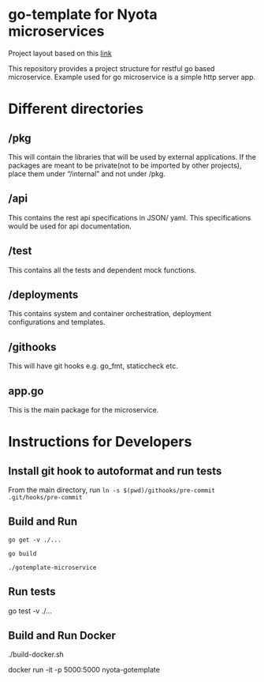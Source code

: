 # go-template for Nyota microservices
Project layout based on this [link](https://github.com/golang-standards/project-layout)

This repository provides a project structure for restful go based microservice. Example used
for go microservice is a simple http server app.

# Different directories
## /pkg
  This will contain the libraries that will be used by external applications.
  If the packages are meant to be private(not to be imported by other projects),
  place them under “/internal” and not under /pkg.
## /api
  This contains the rest api specifications in JSON/ yaml. This specifications
  would be used for api documentation.
## /test
  This contains all the tests and dependent mock functions.
## /deployments
  This contains system and container orchestration, deployment configurations and templates.
## /githooks
  This will have git hooks e.g. go_fmt, staticcheck etc.
## app.go
  This is the main package for the microservice.

# Instructions for Developers

## Install git hook to autoformat and run tests

From the main directory, run `ln -s $(pwd)/githooks/pre-commit .git/hooks/pre-commit`

## Build and Run
```
go get -v ./...

go build

./gotemplate-microservice
```

## Run tests

go test -v ./...

## Build and Run Docker

./build-docker.sh

docker run -it -p 5000:5000 nyota-gotemplate

##

